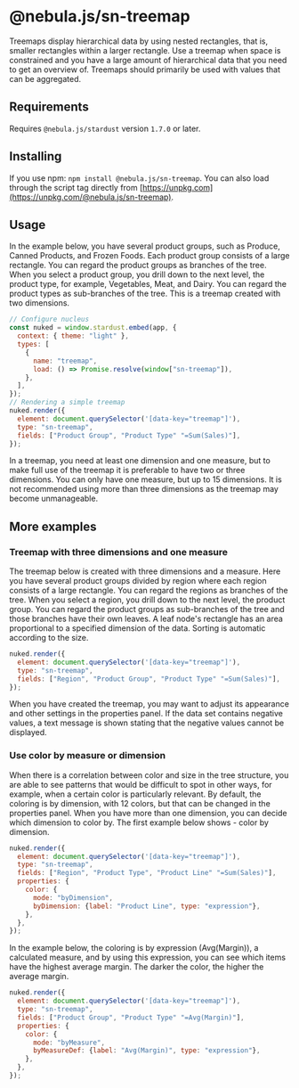 # @nebula.js/sn-treemap

Treemaps display hierarchical data by using nested rectangles, that is, smaller rectangles within a larger rectangle. Use a treemap when space is constrained and you have a large amount of hierarchical data that you need to get an overview of. Treemaps should primarily be used with values that can be aggregated.

## Requirements

Requires `@nebula.js/stardust` version `1.7.0` or later.

## Installing

If you use npm: `npm install @nebula.js/sn-treemap`. You can also load through the script tag directly from [https://unpkg.com](https://unpkg.com/@nebula.js/sn-treemap).

## Usage

<!--Property specification: <Link to="/apis/javascript/nebula-treemap">Nebula TreeMap</Link>-->

In the example below, you have several product groups, such as Produce, Canned Products, and Frozen Foods. Each product group consists of a large rectangle. You can regard the product groups as branches of the tree. When you select a product group, you drill down to the next level, the product type, for example, Vegetables, Meat, and Dairy. You can regard the product types as sub-branches of the tree. This is a treemap created with two dimensions.

```js
// Configure nucleus
const nuked = window.stardust.embed(app, {
  context: { theme: "light" },
  types: [
    {
      name: "treemap",
      load: () => Promise.resolve(window["sn-treemap"]),
    },
  ],
});
// Rendering a simple treemap
nuked.render({
  element: document.querySelector('[data-key="treemap"]'),
  type: "sn-treemap",
  fields: ["Product Group", "Product Type" "=Sum(Sales)"],
});
```

In a treemap, you need at least one dimension and one measure, but to make full use of the treemap it is preferable to have two or three dimensions. You can only have one measure, but up to 15 dimensions. It is not recommended using more than three dimensions as the treemap may become unmanageable.

## More examples

### Treemap with three dimensions and one measure

The treemap below is created with three dimensions and a measure. Here you have several product groups divided by region where each region consists of a large rectangle. You can regard the regions as branches of the tree. When you select a region, you drill down to the next level, the product group. You can regard the product groups as sub-branches of the tree and those branches have their own leaves. A leaf node's rectangle has an area proportional to a specified dimension of the data. Sorting is automatic according to the size.

```js
nuked.render({
  element: document.querySelector('[data-key="treemap"]'),
  type: "sn-treemap",
  fields: ["Region", "Product Group", "Product Type" "=Sum(Sales)"],
});
```

When you have created the treemap, you may want to adjust its appearance and other settings in the properties panel. If the data set contains negative values, a text message is shown stating that the negative values cannot be displayed.

### Use color by measure or dimension

When there is a correlation between color and size in the tree structure, you are able to see patterns that would be difficult to spot in other ways, for example, when a certain color is particularly relevant. By default, the coloring is by dimension, with 12 colors, but that can be changed in the properties panel. When you have more than one dimension, you can decide which dimension to color by. The first example below shows - color by dimension.

```js
nuked.render({
  element: document.querySelector('[data-key="treemap"]'),
  type: "sn-treemap",
  fields: ["Region", "Product Type", "Product Line" "=Sum(Sales)"],
  properties: {
    color: {
      mode: "byDimension",
      byDimension: {label: "Product Line", type: "expression"},
    },
  },
});
```

In the example below, the coloring is by expression (Avg(Margin)), a calculated measure, and by using this expression, you can see which items have the highest average margin. The darker the color, the higher the average margin.

```js
nuked.render({
  element: document.querySelector('[data-key="treemap"]'),
  type: "sn-treemap",
  fields: ["Product Group", "Product Type" "=Avg(Margin)"],
  properties: {
    color: {
      mode: "byMeasure",
      byMeasureDef: {label: "Avg(Margin)", type: "expression"},
    },
  },
});
```



